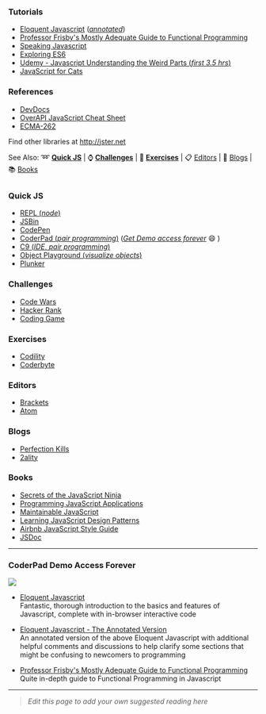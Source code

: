 ### Tutorials
- [Eloquent Javascript](http://www.eloquentjavascript.net) ([*annotated*](https://watchandcode.com/courses/eloquent-javascript-the-annotated-version))
- [Professor Frisby's Mostly Adequate Guide to Functional Programming](https://github.com/DrBoolean/mostly-adequate-guide)
- [Speaking Javascript](http://speakingjs.com/es5/)
- [Exploring ES6](http://exploringjs.com/es6/)
- [Udemy - Javascript Understanding the Weird Parts (*first 3.5 hrs*)](https://www.youtube.com/watch?v=Bv_5Zv5c-Ts)
- [JavaScript for Cats](http://jsforcats.com/)

### References
- [DevDocs](http://devdocs.io)
- [OverAPI JavaScript Cheat Sheet](http://overapi.com/javascript/)
- [ECMA-262](http://www.ecma-international.org/publications/standards/Ecma-262.htm)

Find other libraries at http://jster.net

See Also: :loop: [**Quick JS**](https://github.com/freecodecamp/freecodecamp/wiki/js-resources#quick-js) | :watch: [**Challenges**](https://github.com/FreeCodeCamp/FreeCodeCamp/wiki/JS-Resources#challenges) | :wrench: [**Exercises**](https://github.com/FreeCodeCamp/FreeCodeCamp/wiki/JS-Resources#exercises) | :clipboard: [Editors](https://github.com/FreeCodeCamp/FreeCodeCamp/wiki/JS-Resources#editors) | :newspaper: [Blogs](https://github.com/FreeCodeCamp/FreeCodeCamp/wiki/JS-Resources#blogs) | :books: [Books](https://github.com/FreeCodeCamp/FreeCodeCamp/wiki/JS-Resources#books)

## []()

### Quick JS
- [REPL (*node*)](http://repl.it/languages/JavaScript/)
- [JSBin](http://jsbin.com)
- [CodePen](http://codepen.io)
- [CoderPad (*pair programming*)](http://coderpad.io) ([*Get Demo access forever*](https://github.com/FreeCodeCamp/FreeCodeCamp/wiki/JS-Resources#coderpad-demo-access-forever) :smile: )
- [C9 (*IDE*, *pair programming*)](http://c9.io)
- [Object Playground (*visualize objects*)](http://www.objectplayground.com/)
- [Plunker](http://plnkr.co)

### Challenges
- [Code Wars](http://codewars.com)
- [Hacker Rank](https://hackerrank.com)
- [Coding Game](http://codingame.com)

### Exercises
- [Codility](https://codility.com/programmers/lessons/)
- [Coderbyte](http://coderbyte.com)

### Editors
- [Brackets](http://brackets.io)
- [Atom](http://atom.io)

### Blogs
- [Perfection Kills](http://perfectionkills.com)
- [2ality](http://www.2ality.com/)

### Books
- [Secrets of the JavaScript Ninja](https://www.manning.com/books/secrets-of-the-javascript-ninja)
- [Programming JavaScript Applications](http://ericleads.com/javascript-applications/)
- [Maintainable JavaScript](http://shop.oreilly.com/product/0636920025245.do)
- [Learning JavaScript Design Patterns](http://addyosmani.com/resources/essentialjsdesignpatterns/book/)
- [Airbnb JavaScript Style Guide](https://github.com/airbnb/javascript)
- [JSDoc](http://usejsdoc.org/)

----

### CoderPad Demo Access Forever
[![](http://i.imgur.com/PQQjg9k.gif)](http://i.imgur.com/PQQjg9k.gif)

- [Eloquent Javascript](http://www.eloquentjavascript.net)   
Fantastic, thorough introduction to the basics and features of Javascript, complete with in-browser interactive code

- [Eloquent Javascript - The Annotated Version](https://watchandcode.com/courses/eloquent-javascript-the-annotated-version)   
An annotated version of the above Eloquent Javascript with additional helpful comments and discussions to help clarify some sections that might be confusing to newcomers to programming

* [Professor Frisby's Mostly Adequate Guide to Functional Programming](https://github.com/DrBoolean/mostly-adequate-guide)   
Quite in-depth guide to Functional Programming in Javascript

----
> *Edit this page to add your own suggested reading here*
